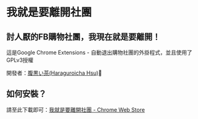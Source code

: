 我就是要離開社團
==============
討人厭的FB購物社團，我現在就是要離開！
--------------
這是Google Chrome Extensions - 自動退出購物社團的外掛程式，並且使用了GPLv3授權

開發者：[腹黒い茶(Haraguroicha Hsu)](http://fb.me/haraguroicha)

## 如何安裝？

請至此下載即可：[我就是要離開社團 - Chrome Web Store](https://chrome.google.com/webstore/detail/bdfdajiapmgbpimacnhdgpbfmedanalf)